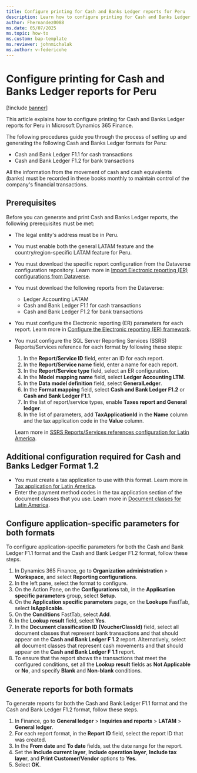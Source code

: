 ```yaml
---
title: Configure printing for Cash and Banks Ledger reports for Peru
description: Learn how to configure printing for Cash and Banks Ledger reports for Peru in Microsoft Dynamics 365 Finance.
author: Fhernandez0088
ms.date: 05/07/2025
ms.topic: how-to
ms.custom: bap-template
ms.reviewer: johnmichalak
ms.author: v-federicohe
---
```


# Configure printing for Cash and Banks Ledger reports for Peru

[!include [banner](../../includes/banner.md)]

This article explains how to configure printing for Cash and Banks Ledger reports for Peru in Microsoft Dynamics 365 Finance.

The following procedures guide you through the process of setting up and generating the following Cash and Banks Ledger formats for Peru:

- Cash and Bank Ledger F1.1 for cash transactions
- Cash and Bank Ledger F1.2 for bank transactions

All the information from the movement of cash and cash equivalents (banks) must be recorded in these books monthly to maintain control of the company's financial transactions.

## Prerequisites

Before you can generate and print Cash and Banks Ledger reports, the following prerequisites must be met:

- The legal entity's address must be in Peru.
- You must enable both the general LATAM feature and the country/region-specific LATAM feature for Peru.
- You must download the specific report configuration from the Dataverse configuration repository. Learn more in [Import Electronic reporting (ER) configurations from Dataverse](../global/workspace/gsw-import-er-config-dataverse.md).
- You must download the following reports from the Dataverse:

    - Ledger Accounting LATAM
    - Cash and Bank Ledger F1.1 for cash transactions
    - Cash and Bank Ledger F1.2 for bank transactions

- You must configure the Electronic reporting (ER) parameters for each report. Learn more in [Configure the Electronic reporting (ER) framework](../../../fin-ops-core/dev-itpro/analytics/electronic-reporting-er-configure-parameters.md).
- You must configure the SQL Server Reporting Services (SSRS) Reports/Services reference for each format by following these steps:

    1. In the **Report/Service ID** field, enter an ID for each report.
    1. In the **Report/Service name** field, enter a name for each report.
    1. In the **Report/Service type** field, select an ER configuration.
    1. In the **Model mapping name** field, select **Ledger Accounting LTM**.
    1. In the **Data model definition** field, select **GeneralLedger**.
    1. In the **Format mapping** field, select **Cash and Bank Ledger F1.2** or **Cash and Bank Ledger F1.1**.
    1. In the list of report/service types, enable **Taxes report and General ledger**.
    1. In the list of parameters, add **TaxApplicationId** in the **Name** column and the tax application code in the **Value** column.

    Learn more in [SSRS Reports/Services references configuration for Latin America](ltm-ssrsreport-services.md).

## Additional configuration required for Cash and Banks Ledger Format 1.2

- You must create a tax application to use with this format. Learn more in [Tax application for Latin America](ltm-core-tax-application.md).
- Enter the payment method codes in the tax application section of the document classes that you use. Learn more in [Document classes for Latin America](ltm-core-document-class.md).

## Configure application-specific parameters for both formats

To configure application-specific parameters for both the Cash and Bank Ledger F1.1 format and the Cash and Bank Ledger F1.2 format, follow these steps.

1. In Dynamics 365 Finance, go to **Organization administration** \> **Workspace**, and select **Reporting configurations**.
1. In the left pane, select the format to configure.
1. On the Action Pane, on the **Configurations** tab, in the **Application specific parameters** group, select **Setup**.
1. On the **Application specific parameters** page, on the **Lookups** FastTab, select **IsApplicable**.
1. On the **Conditions** FastTab, select **Add**.
1. In the **Lookup result** field, select **Yes**.
1. In the **Document classification ID (VoucherClassId)** field, select all document classes that represent bank transactions and that should appear on the **Cash and Bank Ledger F 1.2** report. Alternatively, select all document classes that represent cash movements and that should appear on the **Cash and Bank Ledger F 1.1** report.
1. To ensure that the report shows the transactions that meet the configured conditions, set all the **Lookup result** fields as **Not Applicable** or **No**, and specify **Blank** and **Non-blank** conditions.

## Generate reports for both formats

To generate reports for both the Cash and Bank Ledger F1.1 format and the Cash and Bank Ledger F1.2 format, follow these steps.

1. In Finance, go to **General ledger** \> **Inquiries and reports** \> **LATAM** \> **General ledger**.
1. For each report format, in the **Report ID** field, select the report ID that was created.
1. In the **From date** and **To date** fields, set the date range for the report.
1. Set the **Include current layer**, **Include operation layer**, **Include tax layer**, and **Print Customer/Vendor** options to **Yes**.
1. Select **OK**.
